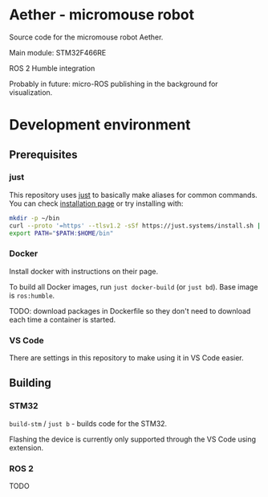 # Aether - micromouse robot

Source code for the micromouse robot Aether.

Main module: STM32F466RE

ROS 2 Humble integration

Probably in future: micro-ROS publishing in the background for visualization.

# Development environment

## Prerequisites

### just

This repository uses [just](https://github.com/casey/just) to basically make aliases for common commands.
You can check [installation page](https://just.systems/man/en/installation.html) or try installing with:

```bash
mkdir -p ~/bin
curl --proto '=https' --tlsv1.2 -sSf https://just.systems/install.sh | bash -s -- --to ~/bin
export PATH="$PATH:$HOME/bin"
```

### Docker

Install docker with instructions on their page.

To build all Docker images, run `just docker-build` (or `just bd`).
Base image is `ros:humble`.

TODO: download packages in Dockerfile so they don't need to download each time a container is started.

### VS Code

There are settings in this repository to make using it in VS Code easier.

## Building

### STM32

`build-stm` / `just b` - builds code for the STM32.

Flashing the device is currently only supported through the VS Code using extension.

### ROS 2

TODO
